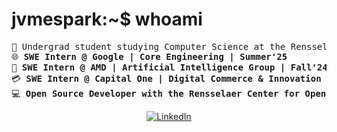 # jvmespark:~$ whoami

<pre>
&#128214; Undergrad student studying Computer Science at the Rensselaer Polytechnic Institute (RPI)
&#127760; <b>SWE Intern @ Google | Core Engineering | Summer'25</b>
&#128190; <b>SWE Intern @ AMD | Artificial Intelligence Group | Fall'24</b>  
&#128179; <b>SWE Intern @ Capital One | Digital Commerce & Innovation | Summer'24</b>  
&#128187; <b>Open Source Developer with the Rensselaer Center for Open Source (RCOS)</b>
</pre>

<p align="center">
	<a href="https://www.linkedin.com/in/jvmespark/"><img src="https://img.shields.io/badge/linkedin-%230077B5.svg?style=for-the-badge&logo=linkedin&logoColor=white" alt="LinkedIn"/></a>
	<!--<a href="https://jvmespark.github.io/"><img src="https://img.shields.io/badge/github-%23121011.svg?style=for-the-badge&logo=github&logoColor=white" alt="GitHub"/></a>!-->
     <!--<a href="https://www.youtube.com/@loomydev"><img src="https://img.shields.io/badge/YouTube-%23FF0000.svg?style=for-the-badge&logo=YouTube&logoColor=white" alt="YouTube"/></a>/-->
	<!--https://gist.github.com/oliveratgithub/0bf11a9aff0d6da7b46f1490f86a71eb/-->
